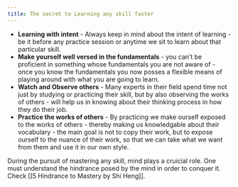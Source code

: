 ```yaml
---
title: The secret to Learning any skill faster
---
```


- **Learning with intent** - Always keep in mind about the intent of learning - be it before any practice session or anytime we sit to learn about that particular skill.
- **Make yourself well versed in the fundamentals** - you can’t be proficient in something whose fundamentals you are not aware of - once you know the fundamentals you now posses a flexible means of playing around with what you are going to learn.
- **Watch and Observe others** - Many experts in their field spend time not just by studying or practicing their skill, but by also observing the works of others - will help us in knowing about their thinking process in how they do their job.
- **Practice the works of others** - By practicing we make ourself exposed to the works of others - thereby making us knowledgable about their vocabulary - the main goal is not to copy their work, but to expose ourself to the nuance of their work, so that we can take what we want from them and use it in our own style.


During the pursuit of mastering any skill, mind plays a cruicial role.
One must understand the hindrance posed by the mind in order to conquer it. 
Check [[5 Hindrance to Mastery by Shi Heng]].